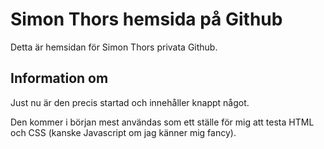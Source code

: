 # Simon Thors hemsida på Github
Detta är hemsidan för Simon Thors privata Github. 

## Information om 
Just nu är den precis startad och innehåller knappt något.

Den kommer i början mest användas som ett ställe för mig att testa HTML och CSS (kanske Javascript om jag känner mig fancy).
